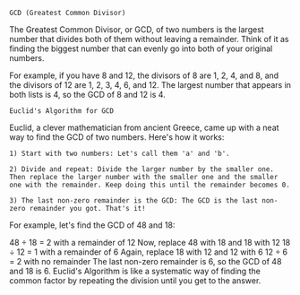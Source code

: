 	GCD (Greatest Common Divisor)

The Greatest Common Divisor, or GCD, of two numbers is the largest number that divides both of them without leaving a remainder. Think of it as finding the biggest number that can evenly go into both of your original numbers.

For example, if you have 8 and 12, the divisors of 8 are 1, 2, 4, and 8, and the divisors of 12 are 1, 2, 3, 4, 6, and 12. The largest number that appears in both lists is 4, so the GCD of 8 and 12 is 4.

	Euclid's Algorithm for GCD

Euclid, a clever mathematician from ancient Greece, came up with a neat way to find the GCD of two numbers. Here's how it works:

	1) Start with two numbers: Let's call them 'a' and 'b'.

	2) Divide and repeat: Divide the larger number by the smaller one. Then replace the larger number with the smaller one and the smaller one with the remainder. Keep doing this until the remainder becomes 0.

	3) The last non-zero remainder is the GCD: The GCD is the last non-zero remainder you got. That's it!

For example, let's find the GCD of 48 and 18:

48 ÷ 18 = 2 with a remainder of 12
Now, replace 48 with 18 and 18 with 12
18 ÷ 12 = 1 with a remainder of 6
Again, replace 18 with 12 and 12 with 6
12 ÷ 6 = 2 with no remainder
The last non-zero remainder is 6, so the GCD of 48 and 18 is 6. Euclid's Algorithm is like a systematic way of finding the common factor by repeating the division until you get to the answer.
